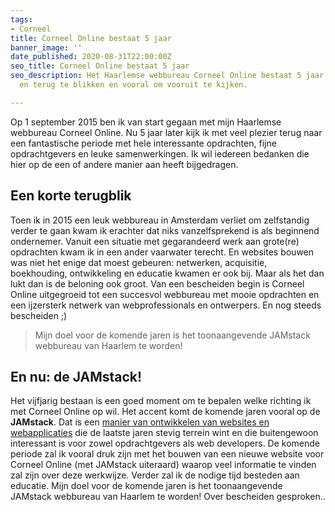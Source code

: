 ```yaml
---
tags:
- Corneel
title: Corneel Online bestaat 5 jaar
banner_image: ''
date_published: 2020-08-31T22:00:00Z
seo_title: Corneel Online bestaat 5 jaar
seo_description: Het Haarlemse webbureau Corneel Online bestaat 5 jaar. Een mooi moment
  en terug te blikken en vooral om vooruit te kijken.

---
```

Op 1 september 2015 ben ik van start gegaan met mijn Haarlemse webbureau Corneel Online. Nu 5 jaar later kijk ik met veel plezier terug naar een fantastische periode met hele interessante opdrachten, fijne opdrachtgevers en leuke samenwerkingen. Ik wil iedereen bedanken die hier op de een of andere manier aan heeft bijgedragen.

## Een korte terugblik

Toen ik in 2015 een leuk webbureau in Amsterdam verliet om zelfstandig verder te gaan kwam ik erachter dat niks vanzelfsprekend is als beginnend ondernemer. Vanuit een situatie met gegarandeerd werk aan grote(re) opdrachten kwam ik in een ander vaarwater terecht. En websites bouwen was niet het enige dat moest gebeuren: netwerken, acquisitie, boekhouding, ontwikkeling en educatie kwamen er ook bij. Maar als het dan lukt dan is de beloning ook groot. Van een bescheiden begin is Corneel Online uitgegroeid tot een succesvol webbureau met mooie opdrachten en een ijzersterk netwerk van webprofessionals en ontwerpers. En nog steeds bescheiden ;)

> Mijn doel voor de komende jaren is het toonaangevende JAMstack webbureau van Haarlem te worden!

## En nu: de JAMstack!

Het vijfjarig bestaan is een goed moment om te bepalen welke richting ik met Corneel Online op wil. Het accent komt de komende jaren vooral op de **JAMstack**. Dat is een [manier van ontwikkelen van websites en webapplicaties](https://www.netlify.com/jamstack/) die de laatste jaren stevig terrein wint en die buitengewoon interessant is voor zowel opdrachtgevers als web developers. De komende periode zal ik vooral druk zijn met het bouwen van een nieuwe website voor Corneel Online (met JAMstack uiteraard) waarop veel informatie te vinden zal zijn over deze werkwijze. Verder zal ik de nodige tijd besteden aan educatie. Mijn doel voor de komende jaren is het toonaangevende JAMstack webbureau van Haarlem te worden! Over bescheiden gesproken..
